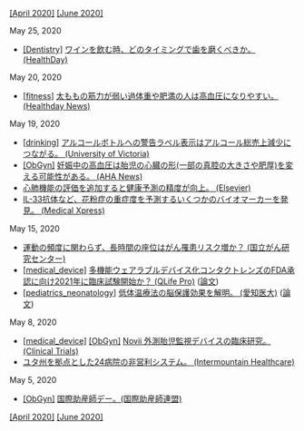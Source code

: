 [\[April 2020\]](2004.md) [\[June 2020\]](2006.md)

May 25, 2020
* [\[Dentistry\]](Dentistry.md) [ワインを飲む時、どのタイミングで歯を磨くべきか。 (HealthDay)](https://consumer.healthday.com/general-health-information-16/misc-alcohol-news-13/turning-to-wine-during-lockdown-here-s-how-to-protect-your-teeth-752744.html)

May 20, 2020
* [\[fitness\]](fitness.md) [太ももの筋力が弱い過体重や肥満の人は高血圧になりやすい。 (Healthday News)](http://www.healthday.com/hdlite/pb/pb_article.htm?CID=19EEB8AB&NFID=P&articleId=756480)

May 19, 2020
* [\[drinking\]](drinking.md) [アルコールボトルへの警告ラベル表示はアルコール総売上減少につながる。 (University of Victoria)](https://www.uvic.ca/research/centres/cisur/projects/active/projects/northern-territories-alcohol-study.php)
* [\[ObGyn\]](ObGyn.md) [妊娠中の高血圧は胎児の心臓の形(一部の真腔の大きさや肥厚)を変える可能性がある。 (AHA News)](https://www.heart.org/en/news/2020/04/30/pregnant-womans-high-blood-pressure-can-change-shape-of-babys-heart)
* [心肺機能の評価を追加すると健康予測の精度が向上。 (Elsevier)](https://www.elsevier.com/about/press-releases/research-and-journals/cardiorespiratory-fitness-assessment-improves-accuracy-of-health-predictions)
* [IL-33抗体など、花粉症の重症度を予測するいくつかのバイオマーカーを発見。 (Medical Xpress)](https://medicalxpress.com/news/2020-04-nasal-biomarkers-severity-pollen-specific-allergy.html)

May 15, 2020
* [運動の頻度に関わらず、長時間の座位はがん罹患リスク増か？ (国立がん研究センター)](https://epi.ncc.go.jp/jphc/outcome/8485.html)
* [\[medical_device\]](medical_device.md) [多機能ウェアラブルデバイス化コンタクトレンズのFDA承認に向け2021年に臨床試験開始か？ (QLife Pro)](http://www.qlifepro.com/news/20200507/smart-contact-lens.html) ([論文](https://advances.sciencemag.org/content/6/17/eaba3252))
* [\[pediatrics_neonatology\]](pediatrics_neonatology.md) [低体温療法の脳保護効果を解明。 (愛知医大)](https://www.aichi-med-u.ac.jp/files/soumu/2020topics01.pdf) ([論文](https://jneuroinflammation.biomedcentral.com/articles/10.1186/s12974-020-01831-3))

May 8, 2020
* [\[medical_device\]](medical_device.md) [\[ObGyn\]](ObGyn.md) [Novii 外測胎児監視デバイスの臨床研究。 (Clinical Trials)](https://clinicaltrials.gov/ct2/show/NCT03156608)
* [ユタ州を拠点とした24病院の非営利システム。 (Intermountain Healthcare)](https://intermountainhealthcare.org/)

May 5, 2020
* [\[ObGyn\]](ObGyn.md) [国際助産師デー。(国際助産師連盟)](https://www.internationalmidwives.org/icm-events/international-day-of-the-midwife-2020.html)

[\[April 2020\]](2004.md) [\[June 2020\]](2006.md)
